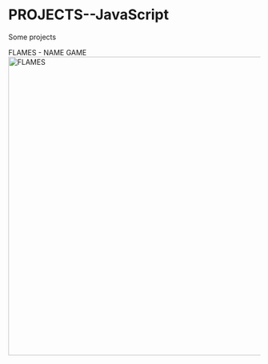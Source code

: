 # PROJECTS--JavaScript
Some projects <br>

FLAMES - NAME GAME <br>
<img width="596" alt="FLAMES" src="https://github.com/user-attachments/assets/ee744b82-d011-469e-8792-01ac0a414add">

